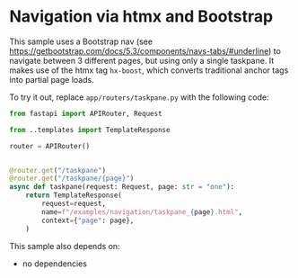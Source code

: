 # Navigation via htmx and Bootstrap

This sample uses a Bootstrap nav (see https://getbootstrap.com/docs/5.3/components/navs-tabs/#underline) to navigate between 3 different pages, but using only a single taskpane. It makes use of the htmx tag `hx-boost`, which converts traditional anchor tags into partial page loads.

To try it out, replace `app/routers/taskpane.py` with the following code:

```python
from fastapi import APIRouter, Request

from ..templates import TemplateResponse

router = APIRouter()


@router.get("/taskpane")
@router.get("/taskpane/{page}")
async def taskpane(request: Request, page: str = "one"):
    return TemplateResponse(
        request=request,
        name=f"/examples/navigation/taskpane_{page}.html",
        context={"page": page},
    )

```

This sample also depends on:

- no dependencies
